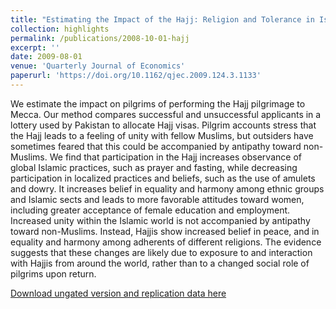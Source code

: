 ```yaml
---
title: "Estimating the Impact of the Hajj: Religion and Tolerance in Islam’s Global Gathering"
collection: highlights
permalink: /publications/2008-10-01-hajj
excerpt: ''
date: 2009-08-01
venue: 'Quarterly Journal of Economics'
paperurl: 'https://doi.org/10.1162/qjec.2009.124.3.1133'
---
```

We estimate the impact on pilgrims of performing the Hajj pilgrimage to Mecca. Our method compares successful and unsuccessful applicants in a lottery used by Pakistan to allocate Hajj visas. Pilgrim accounts stress that the Hajj leads to a feeling of unity with fellow Muslims, but outsiders have sometimes feared that this could be accompanied by antipathy toward non-Muslims. We find that participation in the Hajj increases observance of global Islamic practices, such as prayer and fasting, while decreasing participation in localized practices and beliefs, such as the use of amulets and dowry. It increases belief in equality and harmony among ethnic groups and Islamic sects and leads to more favorable attitudes toward women, including greater acceptance of female education and employment. Increased unity within the Islamic world is not accompanied by antipathy toward non-Muslims. Instead, Hajjis show increased belief in peace, and in equality and harmony among adherents of different religions. The evidence suggests that these changes are likely due to exposure to and interaction with Hajjis from around the world, rather than to a changed social role of pilgrims upon return.

[Download ungated version and replication data here](https://osf.io/preprints/socarxiv/a7q5m/)
